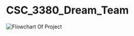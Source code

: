 # CSC_3380_Dream_Team
![Flowchart Of Project](https://github.com/bsylve1996/CSC_3380_Dream_Team/blob/master/flowchart.png)
